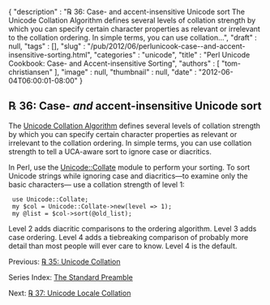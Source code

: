 {
   "description" : "℞ 36: Case- and accent-insensitive Unicode sort The Unicode Collation Algorithm defines several levels of collation strength by which you can specify certain character properties as relevant or irrelevant to the collation ordering. In simple terms, you can use collation...",
   "draft" : null,
   "tags" : [],
   "slug" : "/pub/2012/06/perlunicook-case--and-accent-insensitive-sorting.html",
   "categories" : "unicode",
   "title" : "Perl Unicode Cookbook: Case- and Accent-insensitive Sorting",
   "authors" : [
      "tom-christiansen"
   ],
   "image" : null,
   "thumbnail" : null,
   "date" : "2012-06-04T06:00:01-08:00"
}



℞ 36: Case- *and* accent-insensitive Unicode sort
-------------------------------------------------

The [Unicode Collation Algorithm](http://www.unicode.org/reports/tr10/) defines several levels of collation strength by which you can specify certain character properties as relevant or irrelevant to the collation ordering. In simple terms, you can use collation strength to tell a UCA-aware sort to ignore case or diacritics.

In Perl, use the [Unicode::Collate](http://search.cpan.org/perldoc?Unicode::Collate) module to perform your sorting. To sort Unicode strings while ignoring case and diacritics—to examine only the basic characters— use a collation strength of level 1:

     use Unicode::Collate;
     my $col = Unicode::Collate->new(level => 1);
     my @list = $col->sort(@old_list);

Level 2 adds diacritic comparisons to the ordering algorithm. Level 3 adds case ordering. Level 4 adds a tiebreaking comparison of probably more detail than most people will ever care to know. Level 4 is the default.

Previous: [℞ 35: Unicode Collation](/pub/2012/06/perlunicook-unicode-collation.html)

Series Index: [The Standard Preamble](/pub/2012/04/perlunicook-standard-preamble.html)

Next: [℞ 37: Unicode Locale Collation](/pub/2012/06/perlunicook-unicode-locale-collation.html)
